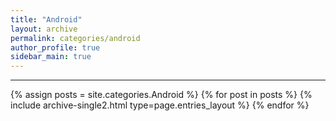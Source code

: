 ```yaml
---
title: "Android"
layout: archive
permalink: categories/android
author_profile: true
sidebar_main: true
---
```


<!-- 공백이 포함되어 있는 카테고리 이름의 경우 site.categories['a b c'] 이런식으로! -->

***

{% assign posts = site.categories.Android %}
{% for post in posts %} {% include archive-single2.html type=page.entries_layout %} {% endfor %}